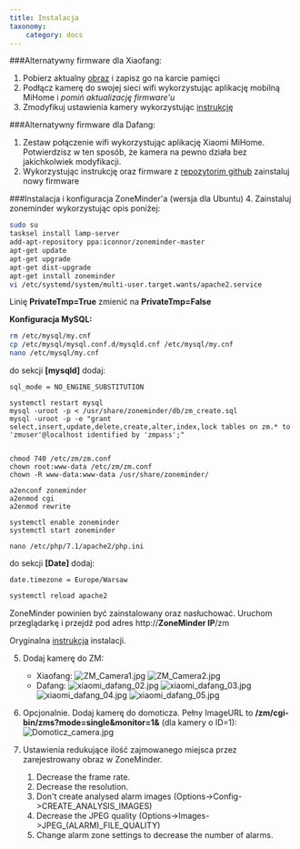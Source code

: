 ```yaml
---
title: Instalacja
taxonomy:
    category: docs
---
```



###Alternatywny firmware dla Xiaofang:
1. Pobierz aktualny [obraz](https://github.com/samtap/fang-hacks/releases) i zapisz go na karcie pamięci
2. Podłącz kamerę do swojej sieci wifi wykorzystując aplikację mobilną MiHome i *pomiń aktualizację firmware'u*
3. Zmodyfikuj ustawienia kamery wykorzystując [instrukcję](https://github.com/samtap/fang-hacks)

###Alternatywny firmware dla Dafang:
1. Zestaw połączenie wifi wykorzystując aplikację Xiaomi MiHome. Potwierdzisz w ten sposób, że kamera na pewno działa bez jakichkolwiek modyfikacji.
2. Wykorzystując instrukcję oraz firmware z [repozytorim github](https://github.com/EliasKotlyar/Xiaomi-Dafang-Hacks) zainstaluj nowy firmware

###Instalacja i konfiguracja ZoneMinder'a (wersja dla Ubuntu)
4. Zainstaluj zoneminder wykorzystując opis poniżej:

```bash
sudo su
tasksel install lamp-server
add-apt-repository ppa:iconnor/zoneminder-master
apt-get update
apt-get upgrade
apt-get dist-upgrade
apt-get install zoneminder
vi /etc/systemd/system/multi-user.target.wants/apache2.service
```
Linię **PrivateTmp=True** zmienić na  **PrivateTmp=False**

**Konfiguracja MySQL:**

```bash
rm /etc/mysql/my.cnf
cp /etc/mysql/mysql.conf.d/mysqld.cnf /etc/mysql/my.cnf
nano /etc/mysql/my.cnf
```


do sekcji **[mysqld]** dodaj:

```sql_mode = NO_ENGINE_SUBSTITUTION```

```
systemctl restart mysql
mysql -uroot -p < /usr/share/zoneminder/db/zm_create.sql
mysql -uroot -p -e "grant select,insert,update,delete,create,alter,index,lock tables on zm.* to 'zmuser'@localhost identified by 'zmpass';"


chmod 740 /etc/zm/zm.conf
chown root:www-data /etc/zm/zm.conf
chown -R www-data:www-data /usr/share/zoneminder/

a2enconf zoneminder
a2enmod cgi
a2enmod rewrite

systemctl enable zoneminder
systemctl start zoneminder

nano /etc/php/7.1/apache2/php.ini
```


do sekcji **[Date]** dodaj:

```date.timezone = Europe/Warsaw```

```bash
systemctl reload apache2
```

ZoneMinder powinien być zainstalowany oraz nasłuchować. Uruchom przeglądarkę i przejdź pod adres http://**ZoneMinder IP**/zm

Oryginalna [instrukcja](http://zoneminder.readthedocs.io/en/stable/installationguide/ubuntu.html) instalacji.


5. Dodaj kamerę do ZM:
    * Xiaofang:
    ![ZM_Camera1.jpg](http://airmonitor.pl/images/ZM_Camera1.jpg)
    ![ZM_Camera2.jpg](http://airmonitor.pl/images/ZM_Camera2.jpg)
    * Dafang:
    ![xiaomi_dafang_02.jpg](http://airmonitor.pl/images/xiaomi_dafang_02.jpg)
    ![xiaomi_dafang_03.jpg](http://airmonitor.pl/images/xiaomi_dafang_03.jpg)
    ![xiaomi_dafang_04.jpg](http://airmonitor.pl/images/xiaomi_dafang_04.jpg)
    ![xiaomi_dafang_05.jpg](http://airmonitor.pl/images/xiaomi_dafang_05.jpg)

6. Opcjonalnie. Dodaj kamerę do domoticza. Pełny ImageURL to **/zm/cgi-bin/zms?mode=single&monitor=1&** (dla kamery o ID=1):
![Domoticz_camera.jpg](http://airmonitor.pl/images/Domoticz_camera.jpg)

7. Ustawienia redukujące ilość zajmowanego miejsca przez zarejestrowany obraz w ZoneMinder.

    1. Decrease the frame rate.
    2. Decrease the resolution.
    3. Don't create analysed alarm images (Options->Config->CREATE_ANALYSIS_IMAGES)
    4. Decrease the JPEG quality (Options->Images->JPEG_(ALARM)_FILE_QUALITY)
    5. Change alarm zone settings to decrease the number of alarms.



